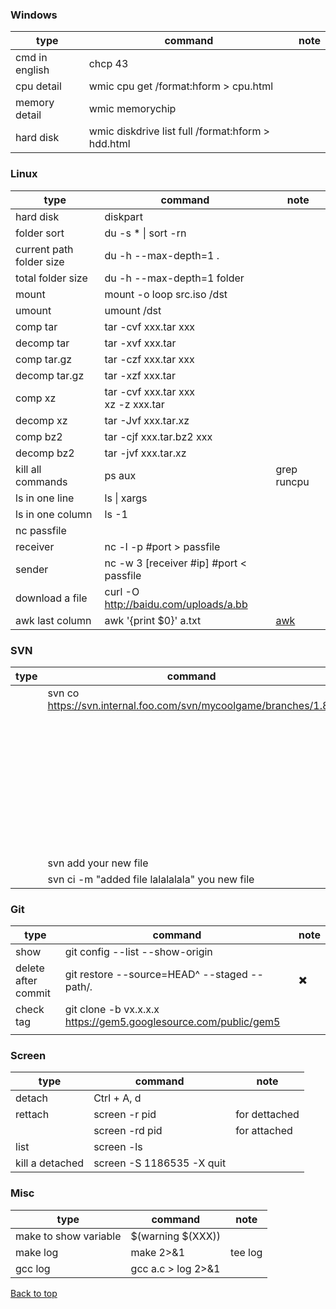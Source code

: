 ### Windows

| type | command | note |
| -----| ---- | ---- |
| cmd in english | chcp 43 |  
| cpu detail | wmic cpu get /format:hform > cpu.html | 
| memory detail | wmic memorychip |  
| hard disk | wmic diskdrive list full /format:hform > hdd.html |

### Linux

| type | command | note |
| -----| ---- | ---- |
| hard disk | diskpart | |
| folder sort |  du -s * \| sort -rn | |
| current path folder size|du -h --max-depth=1 .||
| total folder size |du -h --max-depth=1 folder||
| mount | mount -o loop src.iso /dst | |
| umount | umount /dst | |
| comp tar | tar -cvf xxx.tar xxx | |
| decomp tar | tar -xvf xxx.tar | |
| comp tar.gz | tar -czf xxx.tar xxx | |
| decomp tar.gz | tar -xzf xxx.tar | |
| comp xz | tar -cvf xxx.tar xxx<br>xz -z xxx.tar | |
|decomp xz | tar -Jvf xxx.tar.xz | |
| comp bz2 | tar -cjf xxx.tar.bz2 xxx | |
|decomp bz2 | tar -jvf xxx.tar.xz | |
| kill all commands |ps aux | grep runcpu |  awk {'print $2}' | sudo xargs kill -9| root no need sudo|
| ls in one line | ls \| xargs| |
| ls in one column | ls -1 | |
| nc passfile | | |
| receiver | nc -l -p #port > passfile | |
| sender | nc -w 3 [receiver #ip] #port < passfile | |
|download a file|curl -O http://baidu.com/uploads/a.bb||
| awk last column | awk '{print $0}' a.txt | [awk](Command_AWK.md) |


### SVN
| type | command | note |
| -----| ---- | ---- |
||svn co https://svn.internal.foo.com/svn/mycoolgame/branches/1.81||
|||create your new file in the correct place in the folder structure checked out.|
||svn add your new file||
||svn ci -m "added file lalalalala" you new file||

### Git
| type | command | note |
| -----| ---- | ---- |
| show |  git config --list --show-origin | |
| delete after commit | git restore --source=HEAD^ --staged  -- path/*.* | :heavy_multiplication_x: |
| check tag |git clone -b vx.x.x.x https://gem5.googlesource.com/public/gem5||
||||

### Screen
| type | command | note |
| -----| ---- | ---- |
|detach |  Ctrl + A, d | |
|rettach |  screen -r pid | for dettached |
| |  screen -rd pid | for attached |
|list |  screen -ls | |
|kill a detached|screen -S 1186535 -X quit||

### Misc
| type | command | note |
| -----| ---- | ---- |
| make to show variable |  $(warning  $(XXX)) | |
| make log | make 2>&1 | tee log | |
| gcc log | gcc a.c > log 2>&1 | |


<a href="#top">Back to top</a>
